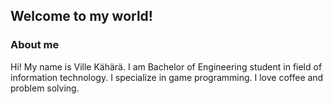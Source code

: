 ## Welcome to my world!

### About me

Hi! My name is Ville Kähärä. I am Bachelor of Engineering student in field of information technology. I specialize in game programming. I love coffee and problem solving.
